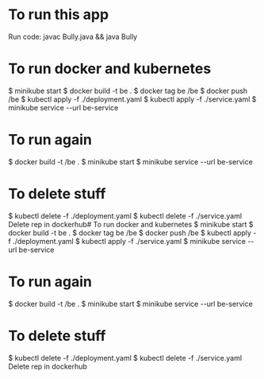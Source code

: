 # To run this app

Run code: javac Bully.java && java Bully

# To run docker and kubernetes

$ minikube start
$ docker build -t be .
$ docker tag be <dockerID>/be
$ docker push <dockerID>/be
$ kubectl apply -f ./deployment.yaml
$ kubectl apply -f ./service.yaml
$ minikube service --url be-service

# To run again

$ docker build -t <dockerID>/be .
$ minikube start
$ minikube service --url be-service

# To delete stuff

$ kubectl delete -f ./deployment.yaml
$ kubectl delete -f ./service.yaml
Delete rep in dockerhub# To run docker and kubernetes
$ minikube start
$ docker build -t be .
$ docker tag be <dockerID>/be
$ docker push <dockerID>/be
$ kubectl apply -f ./deployment.yaml
$ kubectl apply -f ./service.yaml
$ minikube service --url be-service

# To run again

$ docker build -t <dockerID>/be .
$ minikube start
$ minikube service --url be-service

# To delete stuff

$ kubectl delete -f ./deployment.yaml
$ kubectl delete -f ./service.yaml
Delete rep in dockerhub
